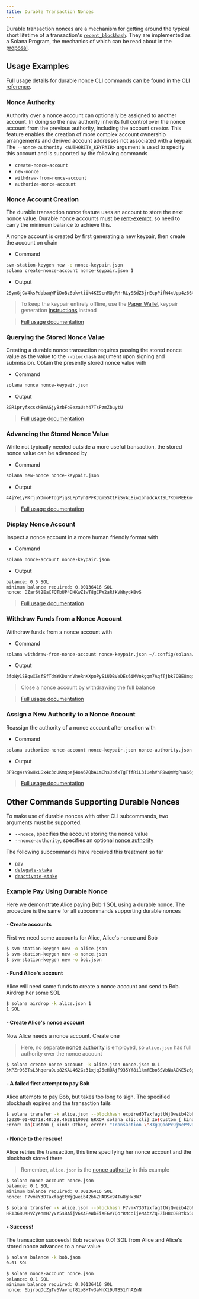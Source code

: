 ```yaml
---
title: Durable Transaction Nonces
---
```


Durable transaction nonces are a mechanism for getting around the typical
short lifetime of a transaction's [`recent_blockhash`](developing/programming-model/transactions.md#recent-blockhash).
They are implemented as a Solana Program, the mechanics of which can be read
about in the [proposal](../implemented-proposals/durable-tx-nonces.md).

## Usage Examples

Full usage details for durable nonce CLI commands can be found in the
[CLI reference](../cli/usage.md).

### Nonce Authority

Authority over a nonce account can optionally be assigned to another account. In
doing so the new authority inherits full control over the nonce account from the
previous authority, including the account creator. This feature enables the
creation of more complex account ownership arrangements and derived account
addresses not associated with a keypair. The `--nonce-authority <AUTHORITY_KEYPAIR>`
argument is used to specify this account and is supported by the following
commands

- `create-nonce-account`
- `new-nonce`
- `withdraw-from-nonce-account`
- `authorize-nonce-account`

### Nonce Account Creation

The durable transaction nonce feature uses an account to store the next nonce
value. Durable nonce accounts must be [rent-exempt](../implemented-proposals/rent.md#two-tiered-rent-regime),
so need to carry the minimum balance to achieve this.

A nonce account is created by first generating a new keypair, then create the account on chain

- Command

```bash
svm-station-keygen new -o nonce-keypair.json
solana create-nonce-account nonce-keypair.json 1
```

- Output

```text
2SymGjGV4ksPdpbaqWFiDoBz8okvtiik4KE9cnMQgRHrRLySSdZ6jrEcpPifW4xUpp4z66XM9d9wM48sA7peG2XL
```

> To keep the keypair entirely offline, use the [Paper Wallet](wallet-guide/paper-wallet.md) keypair generation [instructions](wallet-guide/paper-wallet.md#seed-phrase-generation) instead

> [Full usage documentation](../cli/usage.md#solana-create-nonce-account)

### Querying the Stored Nonce Value

Creating a durable nonce transaction requires passing the stored nonce value as
the value to the `--blockhash` argument upon signing and submission. Obtain the
presently stored nonce value with

- Command

```bash
solana nonce nonce-keypair.json
```

- Output

```text
8GRipryfxcsxN8mAGjy8zbFo9ezaUsh47TsPzmZbuytU
```

> [Full usage documentation](../cli/usage.md#solana-get-nonce)

### Advancing the Stored Nonce Value

While not typically needed outside a more useful transaction, the stored nonce
value can be advanced by

- Command

```bash
solana new-nonce nonce-keypair.json
```

- Output

```text
44jYe1yPKrjuYDmoFTdgPjg8LFpYyh1PFKJqm5SC1PiSyAL8iw1bhadcAX1SL7KDmREEkmHpYvreKoNv6fZgfvUK
```

> [Full usage documentation](../cli/usage.md#solana-new-nonce)

### Display Nonce Account

Inspect a nonce account in a more human friendly format with

- Command

```bash
solana nonce-account nonce-keypair.json
```

- Output

```text
balance: 0.5 SOL
minimum balance required: 0.00136416 SOL
nonce: DZar6t2EaCFQTbUP4DHKwZ1wT8gCPW2aRfkVWhydkBvS
```

> [Full usage documentation](../cli/usage.md#solana-nonce-account)

### Withdraw Funds from a Nonce Account

Withdraw funds from a nonce account with

- Command

```bash
solana withdraw-from-nonce-account nonce-keypair.json ~/.config/solana/id.json 0.5
```

- Output

```text
3foNy1SBqwXSsfSfTdmYKDuhnVheRnKXpoPySiUDBVeDEs6iMVokgqm7AqfTjbk7QBE8mqomvMUMNQhtdMvFLide
```

> Close a nonce account by withdrawing the full balance

> [Full usage documentation](../cli/usage.md#solana-withdraw-from-nonce-account)

### Assign a New Authority to a Nonce Account

Reassign the authority of a nonce account after creation with

- Command

```bash
solana authorize-nonce-account nonce-keypair.json nonce-authority.json
```

- Output

```text
3F9cg4zN9wHxLGx4c3cUKmqpej4oa67QbALmChsJbfxTgTffRiL3iUehVhR9wQmWgPua66jPuAYeL1K2pYYjbNoT
```

> [Full usage documentation](../cli/usage.md#solana-authorize-nonce-account)

## Other Commands Supporting Durable Nonces

To make use of durable nonces with other CLI subcommands, two arguments must be
supported.

- `--nonce`, specifies the account storing the nonce value
- `--nonce-authority`, specifies an optional [nonce authority](#nonce-authority)

The following subcommands have received this treatment so far

- [`pay`](../cli/usage.md#solana-pay)
- [`delegate-stake`](../cli/usage.md#solana-delegate-stake)
- [`deactivate-stake`](../cli/usage.md#solana-deactivate-stake)

### Example Pay Using Durable Nonce

Here we demonstrate Alice paying Bob 1 SOL using a durable nonce. The procedure
is the same for all subcommands supporting durable nonces

#### - Create accounts

First we need some accounts for Alice, Alice's nonce and Bob

```bash
$ svm-station-keygen new -o alice.json
$ svm-station-keygen new -o nonce.json
$ svm-station-keygen new -o bob.json
```

#### - Fund Alice's account

Alice will need some funds to create a nonce account and send to Bob. Airdrop
her some SOL

```bash
$ solana airdrop -k alice.json 1
1 SOL
```

#### - Create Alice's nonce account

Now Alice needs a nonce account. Create one

> Here, no separate [nonce authority](#nonce-authority) is employed, so `alice.json` has full authority over the nonce account

```bash
$ solana create-nonce-account -k alice.json nonce.json 0.1
3KPZr96BTsL3hqera9up82KAU462Gz31xjqJ6eHUAjF935Yf8i1kmfEbo6SVbNaACKE5z6gySrNjVRvmS8DcPuwV
```

#### - A failed first attempt to pay Bob

Alice attempts to pay Bob, but takes too long to sign. The specified blockhash
expires and the transaction fails

```bash
$ solana transfer -k alice.json --blockhash expiredDTaxfagttWjQweib42b6ZHADSx94Tw8gHx11 bob.json 0.01
[2020-01-02T18:48:28.462911000Z ERROR solana_cli::cli] Io(Custom { kind: Other, error: "Transaction \"33gQQaoPc9jWePMvDAeyJpcnSPiGUAdtVg8zREWv4GiKjkcGNufgpcbFyRKRrA25NkgjZySEeKue5rawyeH5TzsV\" failed: None" })
Error: Io(Custom { kind: Other, error: "Transaction \"33gQQaoPc9jWePMvDAeyJpcnSPiGUAdtVg8zREWv4GiKjkcGNufgpcbFyRKRrA25NkgjZySEeKue5rawyeH5TzsV\" failed: None" })
```

#### - Nonce to the rescue!

Alice retries the transaction, this time specifying her nonce account and the
blockhash stored there

> Remember, `alice.json` is the [nonce authority](#nonce-authority) in this example

```bash
$ solana nonce-account nonce.json
balance: 0.1 SOL
minimum balance required: 0.00136416 SOL
nonce: F7vmkY3DTaxfagttWjQweib42b6ZHADSx94Tw8gHx3W7
```

```bash
$ solana transfer -k alice.json --blockhash F7vmkY3DTaxfagttWjQweib42b6ZHADSx94Tw8gHx3W7 --nonce nonce.json bob.json 0.01
HR1368UKHVZyenmH7yVz5sBAijV6XAPeWbEiXEGVYQorRMcoijeNAbzZqEZiH8cDB8tk65ckqeegFjK8dHwNFgQ
```

#### - Success!

The transaction succeeds! Bob receives 0.01 SOL from Alice and Alice's stored
nonce advances to a new value

```bash
$ solana balance -k bob.json
0.01 SOL
```

```bash
$ solana nonce-account nonce.json
balance: 0.1 SOL
minimum balance required: 0.00136416 SOL
nonce: 6bjroqDcZgTv6Vavhqf81oBHTv3aMnX19UTB51YhAZnN
```
